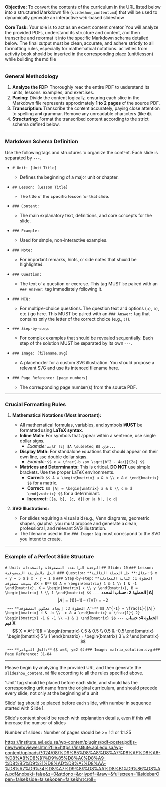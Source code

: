 **Objective:** To convert the contents of the curriculum in the URL listed below into a structured Markdown file (`slideshow_content.md`) that will be used to dynamically generate an interactive web-based slideshow.

**Core Task:** Your role is to act as an expert content creator. You will analyze the provided PDFs, understand its structure and content, and then transcribe and reformat it into the specific Markdown schema detailed below. The final output must be clean, accurate, and adhere strictly to all formatting rules, especially for mathematical notations. activities from activity book should be inserted in the corresponding place (unit/lesson) while building the md file

---



### **General Methodology**

1.  **Analyze the PDF:** Thoroughly read the entire PDF to understand its units, lessons, examples, and exercises.
2.  **Pacing:** Divide the content logically, ensuring each slide in the Markdown file represents approximately **1 to 2 pages** of the source PDF.
3.  **Transcription:** Transcribe the content accurately, paying close attention to spelling and grammar. Remove any unreadable characters (like `�`).
4.  **Structuring:** Format the transcribed content according to the strict schema defined below.

---

### **Markdown Schema Definition**

Use the following tags and structures to organize the content. Each slide is separated by `---`.

*   `# Unit: [Unit Title]`
    *   Defines the beginning of a major unit or chapter.

*   `## Lesson: [Lesson Title]`
    *   The title of the specific lesson for that slide.

*   `### Content:`
    *   The main explanatory text, definitions, and core concepts for the slide.

*   `### Example:`
    *   Used for simple, non-interactive examples.

*   `### Note:`
    *   For important remarks, hints, or side notes that should be highlighted.

*   `### Question:`
    *   The text of a question or exercise. This tag MUST be paired with an `### Answer:` tag immediately following it.

*   `### MCQ:`
    *   For multiple-choice questions. The question text and options (`a)`, `b)`, etc.) go here. This MUST be paired with an `### Answer:` tag that contains only the letter of the correct choice (e.g., `b)`).

*   `### Step-by-step:`
    *   For complex examples that should be revealed sequentially. Each step of the solution MUST be separated by its own `---`.

*   `### Image: [filename.svg]`
    *   A placeholder for a custom SVG illustration. You should propose a relevant SVG and use its intended filename here.

*   `### Page Reference: [page numbers]`
    *   The corresponding page number(s) from the source PDF.

---

### **Crucial Formatting Rules**

1.  **Mathematical Notations (Most Important):**
    *   All mathematical formulas, variables, and symbols **MUST** be formatted using **LaTeX syntax**.
    *   **Inline Math:** For symbols that appear within a sentence, use single dollar signs.
        *   *Example:* `إذا كانت $A \subseteq B$ فإن...`
    *   **Display Math:** For standalone equations that should appear on their own line, use double dollar signs.
        *   *Example:* `$$ x = \frac{-b \pm \sqrt{b^2 - 4ac}}{2a} $$`
    *   **Matrices and Determinants:** This is critical. **DO NOT** use simple brackets. Use the proper LaTeX environments.
        *   **Correct:** `$$ A = \begin{bmatrix} a & b \\ c & d \end{bmatrix} $$` for a matrix.
        *   **Correct:** `$$ |A| = \begin{vmatrix} a & b \\ c & d \end{vmatrix} $$` for a determinant.
        *   **Incorrect:** `[[a, b], [c, d]]` or `|a b|, |c d|`

2.  **SVG Illustrations:**
    *   For slides requiring a visual aid (e.g., Venn diagrams, geometric shapes, graphs), you must propose and generate a clean, professional, and relevant SVG illustration.
    *   The filename used in the `### Image:` tag must correspond to the SVG you intend to create.

---

### **Example of a Perfect Slide Structure**

`# Unit: الوحدة الرابعة: المصفوفات والمحددات`
`## Slide: 40`
`### Lesson: الحل بالطريقة المصفوفية`
`### Question:`
`**مثال:** حل الجملة التالية:`
`$ x + y = 5 $`
`$ x - y = 1 $`
`### Step-by-step:`
`**الخطوة 1: كتابة المعادلة بصيغة مصفوفة AX = B**`
`$$ A = \begin{bmatrix} 1 & 1 \\ 1 & -1 \end{bmatrix}, X = \begin{bmatrix} x \\ y \end{bmatrix}, B = \begin{bmatrix} 5 \\ 1 \end{bmatrix} $$`
`---
`**الخطوة 2: حساب المحدد |A|**`
`$$ |A| = (1)(-1) - (1)(1) = -2 $$`
`---
`**الخطوة 3: إيجاد معكوس المصفوفة A⁻¹**`
`$$ A^{-1} = \frac{1}{|A|} \begin{bmatrix} d & -b \\ -c & a \end{bmatrix} = \frac{1}{-2} \begin{bmatrix} -1 & -1 \\ -1 & 1 \end{bmatrix} $$`
`---
`**الخطوة 4: حساب قيم X**`
`$$ X = A^{-1}B = \begin{bmatrix} 0.5 & 0.5 \\ 0.5 & -0.5 \end{bmatrix} \begin{bmatrix} 5 \\ 1 \end{bmatrix} = \begin{bmatrix} 3 \\ 2 \end{bmatrix} $$`
`---
`**الحل النهائي:**`
`$$ x=3, y=2 $$`
`### Image: matrix_solution.svg`
`### Page Reference: 81-84`

---

Please begin by analyzing the provided URL and then generate the `slideshow_content.md` file according to all the rules specified above.

'Unit' tag should be placed before each slide, and should has the corresponding unit name from the original curriculum, and should precede every slide, not only at the beginning of a unit

Slide' tag should be placed before each slide, with number in sequence started with Slide 1.

Slide's content should be reach with explanation details, even if this will increase the number of slides

Number of slides : Number of pages should be >= 1:1 or 1:1.25

https://institute.aol.edu.sa/wp-content/plugins/pdf-poster/pdfjs-new/web/viewer.html?file=https://institute.aol.edu.sa/wp-content/uploads/2024/08/%D9%85%D8%A8%D8%A7%D8%AF%D8%A6-%D8%A8%D8%B1%D9%85%D8%AC%D8%A9-%D8%B5%D9%81%D8%AD%D8%A7%D8%AA-%D8%A7%D9%84%D8%A7%D9%86%D8%AA%D8%B1%D9%86%D8%AA.pdf&nobaki=false&z=0&stdono=&onlypdf=&raw=&fullscreen=1&sidebarOpen=false&side=false&open=false&hrscroll= 